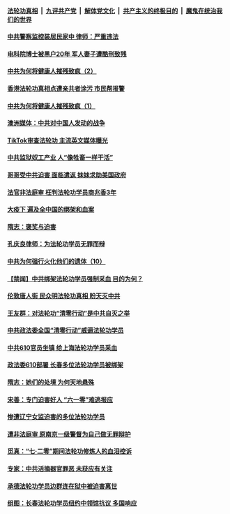 

####  [法轮功真相](../../../../basic/blob/master/README.md?t=08311303) &nbsp;|&nbsp; [九评共产党](../../../../9ping.md/blob/master/README.md?t=08311303) &nbsp;|&nbsp; [解体党文化](../../../../jtdwh.md/blob/master/README.md?t=08311303)  &nbsp;|&nbsp; [共产主义的终极目的](../../../../gczydzjmd.md/blob/master/README.md?t=08311303) &nbsp;|&nbsp; [魔鬼在统治我们的世界](../../../../mgztzwmdsj.md/blob/master/README.md?t=08311303) 

#### [中共警察监控装居民家中 律师：严重违法](../pages/prog424/a102930082.md?t=08311303) 

#### [电科院博士被黑户20年 军人妻子遭酷刑致残](../pages/prog424/a102929730.md?t=08311303) 

#### [中共为何将健康人摧残致疯（2）](../pages/prog424/a102929689.md?t=08311303) 

#### [香港法轮功真相点遭亲共者涂污 市民帮报警](../pages/prog424/a102929604.md?t=08311303) 

#### [中共为何将健康人摧残致疯（1）](../pages/prog424/a102928795.md?t=08311303) 

#### [澳洲媒体：中共对中国人发动的战争](../pages/prog424/a102928790.md?t=08311303) 

#### [TikTok审查法轮功 主流英文媒体曝光](../pages/prog424/a102928120.md?t=08311303) 

#### [中共监狱奴工产业 人“像牲畜一样干活”](../pages/prog424/a102927908.md?t=08311303) 

#### [哥哥受中共迫害 面临遣返 妹妹求助美国政府](../pages/prog424/a102927341.md?t=08311303) 

#### [法官非法庭审 枉判法轮功学员商兆香3年](../pages/prog424/a102926577.md?t=08311303) 

#### [大疫下 遍及全中国的绑架和血案](../pages/prog424/a102926546.md?t=08311303) 

#### [隋志：褒奖与迫害](../pages/prog424/a102926230.md?t=08311303) 

#### [孔庆良律师：为法轮功学员无罪而辩](../pages/prog424/a102925726.md?t=08311303) 

#### [中共为何强行火化他们的遗体（10）](../pages/prog424/a102925710.md?t=08311303) 

#### [【禁闻】中共绑架法轮功学员强制采血 目的为何？](../pages/prog424/a102925441.md?t=08311303) 

#### [伦敦唐人街 民众明法轮功真相 盼天灭中共](../pages/prog424/a102925069.md?t=08311303) 

#### [王友群：对法轮功“清零行动”是中共自灭之举](../pages/prog424/a102925004.md?t=08311303) 

#### [中共政法委全国“清零行动”威逼法轮功学员](../pages/prog424/a102924708.md?t=08311303) 

#### [中共610官员坐镇 给上海法轮功学员采血](../pages/prog424/a102924606.md?t=08311303) 

#### [政法委610部署 长春多位法轮功学员被绑架](../pages/prog424/a102923869.md?t=08311303) 

#### [隋志：她们的处境 为何天地悬殊](../pages/prog424/a102924010.md?t=08311303) 

#### [宋善：专门迫害好人 “六一零”难逃报应](../pages/prog424/a102923987.md?t=08311303) 

#### [惨遭辽宁女监迫害的多位法轮功学员](../pages/prog424/a102923892.md?t=08311303) 

#### [遭非法庭审 原南京一级警督为自己做无罪辩护](../pages/prog424/a102923054.md?t=08311303) 

#### [觅真：“七·二零”期间法轮功修炼人的血泪控诉](../pages/prog424/a102922363.md?t=08311303) 

#### [专家：中共活摘器官罪恶 未获应有关注](../pages/prog424/a102922287.md?t=08311303) 

#### [承德法轮功学员边群连在狱中被迫害离世](../pages/prog424/a102922281.md?t=08311303) 

#### [组图：长春法轮功学员纽约中领馆抗议 多国响应](../pages/prog424/a102921741.md?t=08311303) 

